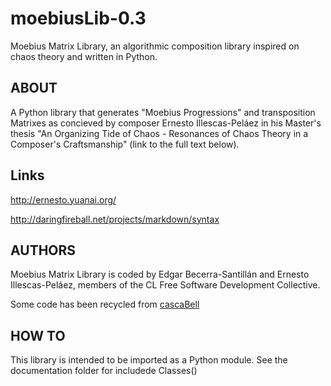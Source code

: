 moebiusLib-0.3
==============

Moebius Matrix Library,
an algorithmic composition library inspired on chaos theory and written in Python.


ABOUT
-----

A Python library that generates "Moebius Progressions" and transposition
Matrixes as concieved by composer Ernesto Illescas-Peláez in his Master's
thesis "An Organizing Tide of Chaos - Resonances of Chaos Theory in a Composer's
Craftsmanship" (link to the full text below).


Links
-----

http://ernesto.yuanai.org/

http://daringfireball.net/projects/markdown/syntax


AUTHORS
-------

Moebius Matrix Library is coded by Edgar Becerra-Santillán and Ernesto
Illescas-Peláez, members of the CL Free Software Development Collective.

Some code has been recycled from <a href="https://github.com/elerno/cascaBell">cascaBell</a>


HOW TO
------

This library is intended to be imported as a Python module. See the
documentation folder for includede Classes()
